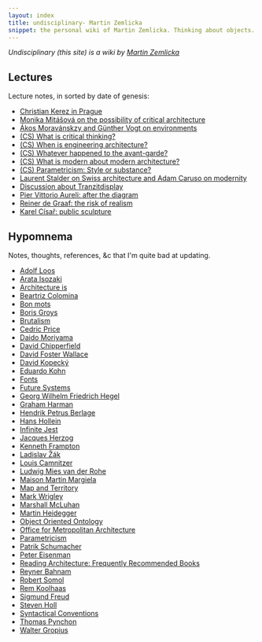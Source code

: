 ```yaml
---
layout: index
title: undisciplinary- Martin Zemlicka
snippet: the personal wiki of Martin Zemlicka. Thinking about objects.
---
```


_Undisciplinary (this site) is a wiki by [Martin
Zemlicka](http://www.zmlka.com)_

## Lectures

Lecture notes, in sorted by date of genesis:

* [Christian Kerez in Prague](christian_kerez_prague)
* [Monika Mitášová on the possibility of critical architecture](mitasova_critical)
* [Ákos Moravánskzy and Günther Vogt on environments](moravansky_vogt)
* [(CS) What is critical thinking?](what_is_critical_thinking)
* [(CS) When is engineering architecture?](when_is_engineering_architecture)
* [(CS) Whatever happened to the avant-garde?](whatever_happened_avant-garde)
* [(CS) What is modern about modern architecture?](what_is_modern_modern_architecture)
* [(CS) Parametricism: Style or substance?](parametricism_style_substance)
* [Laurent Stalder on Swiss architecture and Adam Caruso on modernity](stalder_caruso)
* [Discussion about Tranzitdisplay](tranzitdisplay_discussion)
* [Pier Vittorio Aureli: after the diagram](aureli_diagram)
* [Reiner de Graaf: the risk of realism](reiner_de_graaf_risk_realism)
* [Karel Císař: public sculpture](karel_cisar_public_scuplture)

## Hypomnema

Notes, thoughts, references, &c that I'm quite bad at updating.

* [Adolf Loos](adolf_loos)
* [Arata Isozaki](arata_isozaki)
* [Architecture is](architecture_is)
* [Beartriz Colomina](beatriz_colomina)
* [Bon mots](bon_mots)
* [Boris Groys](boris_groys)
* [Brutalism](brutalism)
* [Cedric Price](cedric_price)
* [Daido Moriyama](daido_moriyama)
* [David Chipperfield](david_chipperfield)
* [David Foster Wallace](david_foster_wallace)
* [David Kopecký](david_kopecky)
* [Eduardo Kohn](eduardo_kohn)
* [Fonts](fonts)
* [Future Systems](future_systems)
* [Georg Wilhelm Friedrich Hegel](hegel)
* [Graham Harman](graham_harman)
* [Hendrik Petrus Berlage](hendrik_petrus_berlage)
* [Hans Hollein](hans_hollein)
* [Infinite Jest](infinite_jest)
* [Jacques Herzog](jacques_herzog)
* [Kenneth Frampton](kenneth_frampton)
* [Ladislav Žák](ladislav_zak)
* [Louis Camnitzer](louis_camnitzer)
* [Ludwig Mies van der Rohe](mies_van_der_rohe)
* [Maison Martin Margiela](mmm)
* [Map and Territory](map_and_territory)
* [Mark Wrigley](mark_wrigley)
* [Marshall McLuhan](marshall_mcluhan)
* [Martin Heidegger](heidegger)
* [Object Oriented Ontology](ooo)
* [Office for Metropolitan Architecture](oma)
* [Parametricism](parametricism)
* [Patrik Schumacher](patrik_schumacher)
* [Peter Eisenman](peter_eisenman)
* [Reading Architecture: Frequently Recommended Books](read_architecture)
* [Reyner Bahnam](reyner_banham)
* [Robert Somol](robert_somol)
* [Rem Koolhaas](rem_koolhaas)
* [Sigmund Freud](sigmund_freud)
* [Steven Holl](steven_holl)
* [Syntactical Conventions](syntactical_conventions)
* [Thomas Pynchon](thomas_pynchon)
* [Walter Gropius](walter_gropius)

<!--

[privte](/_private/index)
[zmlka](/../)

-->
